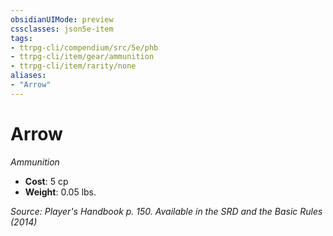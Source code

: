 ```yaml
---
obsidianUIMode: preview
cssclasses: json5e-item
tags:
- ttrpg-cli/compendium/src/5e/phb
- ttrpg-cli/item/gear/ammunition
- ttrpg-cli/item/rarity/none
aliases: 
- "Arrow"
---
```

# Arrow
*Ammunition*  


- **Cost**: 5 cp
- **Weight**: 0.05 lbs.

*Source: Player's Handbook p. 150. Available in the <span title='Systems Reference Document (5.1)'>SRD</span> and the Basic Rules (2014)*